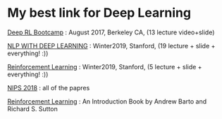 # My best link for Deep Learning

[Deep RL Bootcamp](https://sites.google.com/view/deep-rl-bootcamp/lectures) : August 2017, Berkeley CA, (13 lecture video+slide)

[NLP WITH DEEP LEARNING](http://onlinehub.stanford.edu/cs224) : Winter2019, Stanford, (19 lecture + slide + everything! :))

[Reinforcement Learning](http://onlinehub.stanford.edu/cs234) : Winter2019, Stanford, (5 lecture + slide + everything! :))

[NIPS 2018](http://papers.nips.cc/book/advances-in-neural-information-processing-systems-31-2018) : all of the papres

[Reinforcement Learning](https://drive.google.com/file/d/1opPSz5AZ_kVa1uWOdOiveNiBFiEOHjkG/view) : An Introduction Book by Andrew Barto and Richard S. Sutton


```
```

